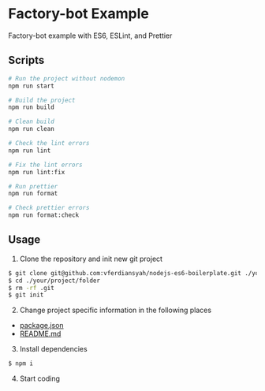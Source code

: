# Factory-bot Example


 Factory-bot example with ES6, ESLint, and Prettier


## Scripts

```bash
# Run the project without nodemon
npm run start

# Build the project
npm run build

# Clean build
npm run clean

# Check the lint errors
npm run lint

# Fix the lint errors
npm run lint:fix

# Run prettier
npm run format

# Check prettier errors
npm run format:check
```

## Usage

1. Clone the repository and init new git project

```bash
$ git clone git@github.com:vferdiansyah/nodejs-es6-boilerplate.git ./your/project/folder
$ cd ./your/project/folder
$ rm -rf .git
$ git init
```

2. Change project specific information in the following places

- [package.json](./package.json)
- [README.md](./README.md)

3. Install dependencies

```bash
$ npm i
```

4. Start coding


